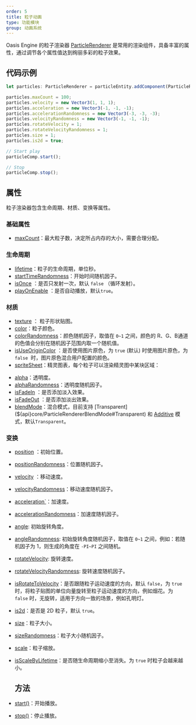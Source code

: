 ```yaml
---
order: 5
title: 粒子动画
type: 功能模块
group: 动画系统
---
```


Oasis Engine 的粒子渲染器 [ParticleRenderer](${api}core/ParticleRenderer) 是常用的渲染组件，具备丰富的属性，通过调节各个属性值达到绚丽多彩的粒子效果。

<playground src="particle-renderer.ts"></playground>
## 代码示例

```typescript
let particles: ParticleRenderer = particleEntity.addComponent(ParticleRenderer);

particles.maxCount = 100;
particles.velocity = new Vector3(1, 1, 1);
particles.acceleration = new Vector3(-1, -1, -1);
particles.accelerationRandomness = new Vector3(-3, -3, -3);
particles.velocityRandomness = new Vector3(-1, -1, -1);
particles.rotateVelocity = 1;
particles.rotateVelocityRandomness = 1;
particles.size = 1;
particles.is2d = true;

// Start play
particleComp.start();

// Stop
particleComp.stop();
```

## 属性

粒子渲染器包含生命周期、材质、变换等属性。

### 基础属性 
- [maxCount](${api}core/ParticleRenderer#maxCount)：最大粒子数，决定所占内存的大小，需要合理分配。

### 生命周期
- [lifetime](${api}core/ParticleRenderer#lifetime)：粒子的生命周期，单位秒。
- [startTimeRandomness](${api}core/ParticleRenderer#startTimeRandomness)：开始时间随机因子。
- [isOnce](${api}core/ParticleRenderer#isOnce) ：是否只发射一次，默认 `false` （循环发射）。
- [playOnEnable](${api}core/ParticleRenderer#playOnEnable) ：是否自动播放，默认`true`。

### 材质
- [texture](${api}core/ParticleRenderer#texture) ： 粒子形状贴图。
- [color](${api}core/ParticleRenderer#color)：粒子颜色。
- [colorRandomness](${api}core/ParticleRenderer#colorRandomness)：颜色随机因子，取值在 `0~1` 之间，颜色的 R、G、B通道的色值会分别在随机因子范围内取一个随机值。
- [isUseOriginColor](${api}core/ParticleRenderer#isUseOriginColor) ：是否使用图片原色，为 `true` (默认) 时使用图片原色，为 `false`  时，图片原色混合用户配置的颜色。
- [spriteSheet](${api}core/ParticleRenderer#spriteSheet)：精灵图表，每个粒子可以渲染精灵图中某块区域：

<playground src="particle-sprite-sheet.ts"></playground>

- [alpha](${api}core/ParticleRenderer#alpha)：透明度。
- [alphaRandomness](${api}core/ParticleRenderer#alphaRandomness)：透明度随机因子。
- [isFadeIn](${api}core/ParticleRenderer#isFadeIn) ：是否添加淡入效果。
- [isFadeOut](${api}core/ParticleRenderer#isFadeOut) ：是否添加淡出效果。
- [blendMode](${api}core/ParticleRenderer#blendMode)：混合模式，目前支持 [Transparent](${api}core/ParticleRendererBlendMode#Transparent) 和 [Additive](${api}core/ParticleRendererBlendMode#Additive) 模式，默认`Transparent`。

### 变换
- [position](${api}core/ParticleRenderer#position) ：初始位置。
- [positionRandomness](${api}core/ParticleRenderer#positionRandomness)：位置随机因子。
- [velocity](${api}core/ParticleRenderer#velocity) ：移动速度。
- [velocityRandomness](${api}core/ParticleRenderer#velocityRandomness)：移动速度随机因子。
- [acceleration`](${api}core/ParticleRenderer#acceleration)：加速度。
- [accelerationRandomness](${api}core/ParticleRenderer#accelerationRandomness)：加速度随机因子。
- [angle](${api}core/ParticleRenderer#angle): 初始旋转角度。
- [angleRandomness](${api}core/ParticleRenderer#angleRandomness): 初始旋转角度随机因子，取值在 `0~1` 之间，例如：若随机因子为 1，则生成的角度在 `-PI~PI` 之间随机。
- [rotateVelocity](${api}core/ParticleRenderer#rotateVelocity): 旋转速度。
- [rotateVelocityRandomness](${api}core/ParticleRenderer#rotateVelocityRandomness): 旋转速度随机因子。
- [isRotateToVelocity](${api}core/ParticleRenderer#isRotateToVelocity)：是否跟随粒子运动速度的方向，默认 `false`，为 `true`  时，将粒子贴图的单位向量旋转至粒子运动速度的方向，例如烟花。为 `false` 时，无旋转，适用于方向一致的场景，例如孔明灯。
- [is2d](${api}core/ParticleRenderer#is2d)：是否是 2D 粒子，默认 `true`。
- [size](${api}core/ParticleRenderer#size)：粒子大小。
- [sizeRandomness](${api}core/ParticleRenderer#sizeRandomness)：粒子大小随机因子。
- [scale](${api}core/ParticleRenderer#scale)：粒子缩放。
- [isScaleByLifetime](${api}core/ParticleRenderer#isScaleByLifetime)：是否随生命周期缩小至消失。为 `true` 时粒子会越来越小。

  ## 方法
- [start()](${api}core/ParticleRenderer#start)：开始播放。
- [stop()](${api}core/ParticleRenderer#stop)：停止播放。